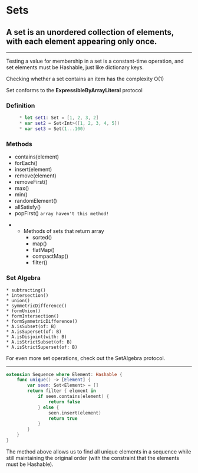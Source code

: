 # Sets 

## A set is an unordered collection of elements, with each element appearing only once.
------
Testing a value for membership in a set is a constant-time operation, and set elements must be Hashable, just like dictionary keys.

Checking whether a set contains an item has the complexity O(1)

Set conforms to the **ExpressibleByArrayLiteral**  protocol

### Definition
``` swift
	 * let set1: Set = [1, 2, 3, 2]
 	 * var set2 = Set<Int>([1, 2, 3, 4, 5])
 	 * var set3 = Set(1...100)
```

### Methods

* contains(element)
* forEach()
* insert(element)
* remove(element)
* removeFirst() 
* max()
* min()
* randomElement()
* allSatisfy()
* popFirst() `array haven't this method!`
- - Methods of sets that return array
	* sorted()
	* map()
	* flatMap()
	* compactMap()
	* filter()
	
### Set Algebra 
	* subtracting()
	* intersection()
	* union()
	* symmetricDifference()
	* formUnion()
	* formIntersection()
	* formSymmetricDifference()
	* A.isSubset(of: B) 
	* A.isSuperset(of: B)
	* A.isDisjoint(with: B)
	* A.isStrictSubset(of: B)
	* A.isStrictSuperset(of: B)
For even more set operations, check out the SetAlgebra protocol.
______________________________________________________

``` swift
extension Sequence where Element: Hashable {
	func unique() -> [Element] {
		var seen: Set<Element> = []
		return filter { element in 
			if seen.contains(element) {
				return false
			} else {
				seen.insert(element)
				return true
			}
		}		
	}
}

```

The method above allows us to find all unique elements in a sequence while still maintaining the original order (with the constraint that the elements must be Hashable).
